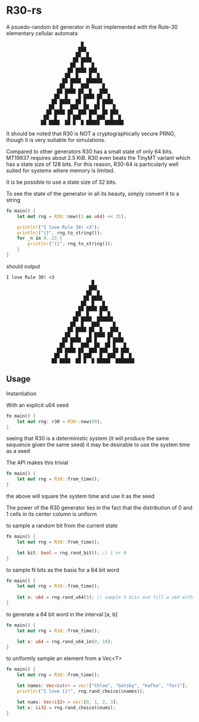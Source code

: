 # R30-rs
A psuedo-random bit generator in Rust implemented with the Rule-30 elementary cellular automata

                                █
                               ███
                              ██  █
                             ██ ████
                            ██  █   █
                           ██ ████ ███
                          ██  █    █  █
                         ██ ████  ██████
                        ██  █   ███     █
                       ██ ████ ██  █   ███
                      ██  █    █ ████ ██  █
                     ██ ████  ██ █    █ ████
                    ██  █   ███  ██  ██ █   █
                   ██ ████ ██  ███ ███  ██ ███
                  ██  █    █ ███   █  ███  █  █
                 ██ ████  ██ █  █ █████  ███████

It should be noted that R30 is NOT a cryptographically secure PRNG, though it is very suitable for simulations.

Compared to other generators R30 has a small state of only 64 bits. MT19937 requires about 2.5 KiB. R30 even beats the TinyMT variant which has a state size of 128 bits. For this reason, R30-64 is particularly well suited for systems where memory is limited. 

It is be possible to use a state size of 32 bits. 

To see the state of the generator in all its beauty, simply convert it to a string
```rust
fn main() {
    let mut rng = R30::new((1 as u64) << 31);

    println!("I love Rule 30! <3");
    println!("{}", rng.to_string());
    for _n in 0..15 {
        println!("{}", rng.to_string());
    }
}
```

should output
```console
I love Rule 30! <3
                                █
                               ███
                              ██  █
                             ██ ████
                            ██  █   █
                           ██ ████ ███
                          ██  █    █  █
                         ██ ████  ██████
                        ██  █   ███     █
                       ██ ████ ██  █   ███
                      ██  █    █ ████ ██  █
                     ██ ████  ██ █    █ ████
                    ██  █   ███  ██  ██ █   █
                   ██ ████ ██  ███ ███  ██ ███
                  ██  █    █ ███   █  ███  █  █
                 ██ ████  ██ █  █ █████  ███████
```

## Usage

Instantiation

With an explicit u64 seed
```rust
fn main() {
    let mut rng: r30 = R30::new(69);
}
```

seeing that R30 is a deterministic system (it will produce the same sequence given the same seed) it may be desirable to use the system time as a seed

The API makes this trivial
```rust
fn main() {
    let mut rng = R30::from_time();
}
```
the above will square the system time and use it as the seed

The power of the R30 generator lies in the fact that the distribution of 0 and 1 cells in its center column is uniform

to sample a random bit from the current state
```rust
fn main() {
    let mut rng = R30::from_time();

    let bit: bool = rng.rand_bit(); // 1 or 0
}
```

to sample N bits as the basis for a 64 bit word
```rust
fn main() {
    let mut rng = R30::from_time();
    
    let x: u64 = rng.rand_u64(5); // sample 5 bits and fill a u64 with them
}
```

to generate a 64 bit word in the interval [a, b]
```rust
fn main() {
    let mut rng = R30::from_time();

    let x: u64 = rng.rand_u64_in(0, 10);
}
```

to uniformly sample an element from a Vec\<T>
```rust
fn main() {
    let mut rng = R30::from_time();

    let names: Vec<&str> = vec!["Chloe", "Gatsby", "Kafka", "Tori"];
    println!("I love {}!", rng.rand_choice(&names));

    let nums: Vec<i32> = vec![0, 1, 2, 3];
    let x: &i32 = rng.rand_choice(&nums);
}
```
